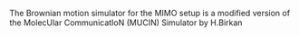 The Brownian motion simulator for the MIMO setup is a modified version of the MolecUlar CommunicatIoN (MUCIN) Simulator by H.Birkan
